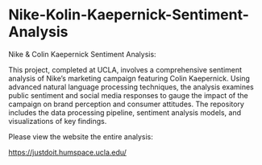 # Nike-Kolin-Kaepernick-Sentiment-Analysis

Nike & Colin Kaepernick Sentiment Analysis:

This project, completed at UCLA, involves a comprehensive sentiment analysis of Nike’s marketing campaign featuring Colin Kaepernick. Using advanced natural language processing techniques, the analysis examines public sentiment and social media responses to gauge the impact of the campaign on brand perception and consumer attitudes. The repository includes the data processing pipeline, sentiment analysis models, and visualizations of key findings.

Please view the website the entire analysis:

https://justdoit.humspace.ucla.edu/
